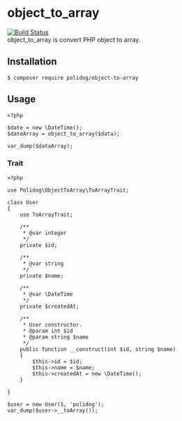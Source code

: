 # object_to_array
[![Build Status](https://travis-ci.org/polidog/object-to-array.svg?branch=master)](https://travis-ci.org/polidog/object-to-array)  
object_to_array is convert PHP object to array.


## Installation

```
$ composer require polidog/object-to-array
```

## Usage

```
<?php

$date = new \DateTime();
$dateArray = object_to_array($data);

var_dump($dataArray);
```


### Trait

```
<?php

use Polidog\ObjectToArray\ToArrayTrait;

class User
{
    use ToArrayTrait;

    /**
     * @var integer
     */
    private $id;

    /**
     * @var string
     */
    private $name;

    /**
     * @var \DateTime
     */
    private $createdAt;

    /**
     * User constructor.
     * @param int $id
     * @param string $name
     */
    public function __construct(int $id, string $name)
    {
        $this->id = $id;
        $this->name = $name;
        $this->createdAt = new \DateTime();
    }
    
}

$user = new User(1, 'polidog');
var_dump($user->__toArray());
```



